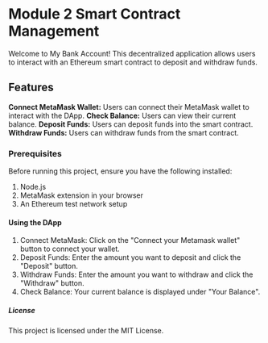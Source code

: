 # Module 2 Smart Contract Management
Welcome to My Bank Account! This decentralized application allows users to interact with an Ethereum smart contract to deposit and withdraw funds.

## Features

**Connect MetaMask Wallet:** Users can connect their MetaMask wallet to interact with the DApp.
**Check Balance:** Users can view their current balance.
**Deposit Funds:** Users can deposit funds into the smart contract.
**Withdraw Funds:** Users can withdraw funds from the smart contract.

### Prerequisites

Before running this project, ensure you have the following installed:

1. Node.js
2. MetaMask extension in your browser
3. An Ethereum test network setup

#### Using the DApp

1. Connect MetaMask: Click on the "Connect your Metamask wallet" button to connect your wallet.
2. Deposit Funds: Enter the amount you want to deposit and click the "Deposit" button.
3. Withdraw Funds: Enter the amount you want to withdraw and click the "Withdraw" button.
4. Check Balance: Your current balance is displayed under "Your Balance".

##### License
This project is licensed under the MIT License.


